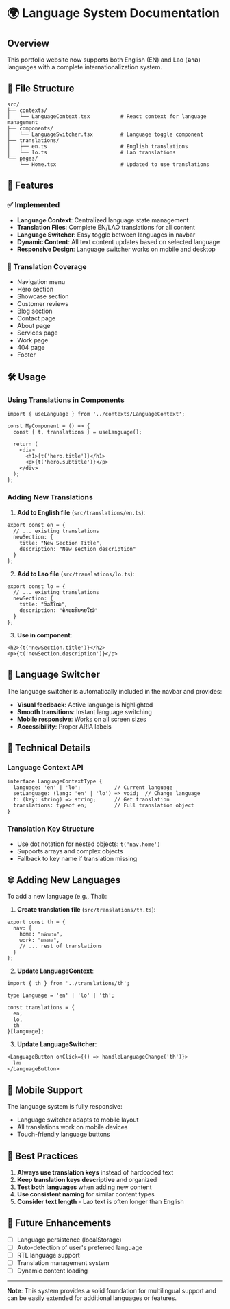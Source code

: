 # 🌍 Language System Documentation

## Overview
This portfolio website now supports both English (EN) and Lao (ລາວ) languages with a complete internationalization system.

## 📁 File Structure

```
src/
├── contexts/
│   └── LanguageContext.tsx          # React context for language management
├── components/
│   └── LanguageSwitcher.tsx         # Language toggle component
├── translations/
│   ├── en.ts                        # English translations
│   └── lo.ts                        # Lao translations
└── pages/
    └── Home.tsx                     # Updated to use translations
```

## 🚀 Features

### ✅ Implemented
- **Language Context**: Centralized language state management
- **Translation Files**: Complete EN/LAO translations for all content
- **Language Switcher**: Easy toggle between languages in navbar
- **Dynamic Content**: All text content updates based on selected language
- **Responsive Design**: Language switcher works on mobile and desktop

### 📝 Translation Coverage
- Navigation menu
- Hero section
- Showcase section
- Customer reviews
- Blog section
- Contact page
- About page
- Services page
- Work page
- 404 page
- Footer

## 🛠️ Usage

### Using Translations in Components

```tsx
import { useLanguage } from '../contexts/LanguageContext';

const MyComponent = () => {
  const { t, translations } = useLanguage();
  
  return (
    <div>
      <h1>{t('hero.title')}</h1>
      <p>{t('hero.subtitle')}</p>
    </div>
  );
};
```

### Adding New Translations

1. **Add to English file** (`src/translations/en.ts`):
```tsx
export const en = {
  // ... existing translations
  newSection: {
    title: "New Section Title",
    description: "New section description"
  }
};
```

2. **Add to Lao file** (`src/translations/lo.ts`):
```tsx
export const lo = {
  // ... existing translations
  newSection: {
    title: "ຫົວຂໍ້ໃໝ່",
    description: "ຄຳອະທິບາຍໃໝ່"
  }
};
```

3. **Use in component**:
```tsx
<h2>{t('newSection.title')}</h2>
<p>{t('newSection.description')}</p>
```

## 🎨 Language Switcher

The language switcher is automatically included in the navbar and provides:
- **Visual feedback**: Active language is highlighted
- **Smooth transitions**: Instant language switching
- **Mobile responsive**: Works on all screen sizes
- **Accessibility**: Proper ARIA labels

## 🔧 Technical Details

### Language Context API
```tsx
interface LanguageContextType {
  language: 'en' | 'lo';           // Current language
  setLanguage: (lang: 'en' | 'lo') => void;  // Change language
  t: (key: string) => string;      // Get translation
  translations: typeof en;         // Full translation object
}
```

### Translation Key Structure
- Use dot notation for nested objects: `t('nav.home')`
- Supports arrays and complex objects
- Fallback to key name if translation missing

## 🌐 Adding New Languages

To add a new language (e.g., Thai):

1. **Create translation file** (`src/translations/th.ts`):
```tsx
export const th = {
  nav: {
    home: "หน้าแรก",
    work: "ผลงาน",
    // ... rest of translations
  }
};
```

2. **Update LanguageContext**:
```tsx
import { th } from '../translations/th';

type Language = 'en' | 'lo' | 'th';

const translations = {
  en,
  lo,
  th
}[language];
```

3. **Update LanguageSwitcher**:
```tsx
<LanguageButton onClick={() => handleLanguageChange('th')}>
  ไทย
</LanguageButton>
```

## 📱 Mobile Support

The language system is fully responsive:
- Language switcher adapts to mobile layout
- All translations work on mobile devices
- Touch-friendly language buttons

## 🎯 Best Practices

1. **Always use translation keys** instead of hardcoded text
2. **Keep translation keys descriptive** and organized
3. **Test both languages** when adding new content
4. **Use consistent naming** for similar content types
5. **Consider text length** - Lao text is often longer than English

## 🔄 Future Enhancements

- [ ] Language persistence (localStorage)
- [ ] Auto-detection of user's preferred language
- [ ] RTL language support
- [ ] Translation management system
- [ ] Dynamic content loading

---

**Note**: This system provides a solid foundation for multilingual support and can be easily extended for additional languages or features. 